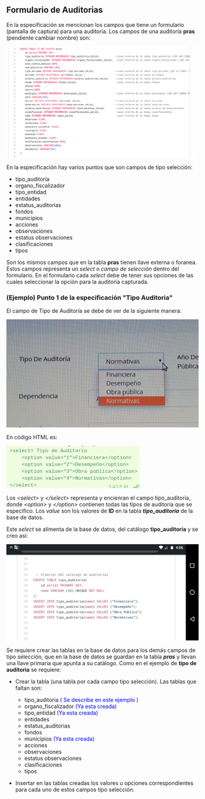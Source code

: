 ## Formulario de Auditorias 

En la especificación se mencionan los campos que tiene un formulario (pantalla de captura) para una auditoria. Los campos de una auditoría **pras** (pendiente cambiar nombre) son:

![alt text](https://github.com/Minux13/PRAs/blob/master/imagesMD/tabla_pras.png?raw=true)

En la especificación hay varios puntos que son campos de tipo selección:

 - tipo_auditoria
 - organo_fiscalizador
 - tipo_entidad
 - entidades
 - estatus_auditorias
 - fondos
 - municipios
 - acciones
 - observaciones
 - estatus observaciones
 - clasificaciones
 - tipos

 Son los mismos campos que en la tabla **pras** tienen llave externa o foranea. Estos campos representa un *select* o *campo de selección* dentro del formulario. En el formulario cada *select* debe de tener sus opciones de las cuales seleccionar la opción para la auditoria capturada. 

### (Ejemplo) Punto 1 de la especificación "Tipo Auditoria"

El campo de Tipo de Auditoría se debe de ver de la siguiente manera:

![alt text](https://github.com/Minux13/PRAs/blob/master/imagesMD/select.jpg?raw=true)

En código HTML es:

![alt text](https://github.com/Minux13/PRAs/blob/master/imagesMD/select.png?raw=true)

Los *\<select\>* y *\</select\>* representa y encienran el campo tipo_auditoria, donde *\<option\>* y *\</option\>* contienen todas las tipos de auditoria que se especifico. Los *value* son los valores de **ID** en la tabla ***tipo_auditoria*** de la base de datos.

Este *select* se alimenta de la base de datos, del catálogo **tipo_auditoria** y se creo así:

![alt text](https://github.com/Minux13/PRAs/blob/master/imagesMD/tabla_tipo_auditorias.jpg?raw=true)

Se requiere crear las tablas en la base de datos para los demás campos de tipo selección, que en la base de datos se guardan en la tabla ***pras*** y llevan una llave primaria que apunta a su catálogo. Como en el ejemplo de **tipo de auditoria** se requiere:
 - Crear la tabla (una tabla por cada campo tipo selección). Las tablas que faltan son:
    - tipo_auditoria <span style="color:blue">( Se describe en este ejemplo )</span>
    - organo_fiscalizador <span style="color:blue">(Ya esta creada)</span>
    - tipo_entidad <span style="color:blue">(Ya esta creada)</span>
    - entidades
    - estatus_auditorias
    - fondos
    - municipios <span style="color:blue">(Ya esta creada)</span>
    - acciones
    - observaciones
    - estatus observaciones
    - clasificaciones
    - tipos

 - Insertar en las tablas creadas los valores u opciones correspondientes para cada uno de estos campos tipo selección.



